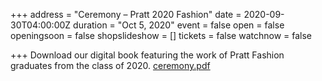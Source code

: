 +++
address = "Ceremony – Pratt 2020 Fashion"
date = 2020-09-30T04:00:00Z
duration = "Oct 5, 2020"
event = false
open = false
openingsoon = false
shopslideshow = []
tickets = false
watchnow = false

+++
Download our digital book featuring the work of Pratt Fashion graduates from the class of 2020. [ceremony.pdf](/uploads/ceremony.pdf "ceremony.pdf")